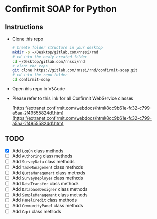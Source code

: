 # Confirmit SOAP for Python

## Instructions

* Clone this repo 

  ```bash
  # Create folder structure in your desktop
  mkdir -p ~/Desktop/gitlab.com/rnssi/rnd
  # cd into the newly created folder
  cd ~/Desktop/gitlab.com/rnssi/rnd
  # clone the repo
  git clone https://gitlab.com/rnssi/rnd/confirmit-soap.git
  # cd into the repo folder
  cd confirmit-soap
  ```

* Open this repo in VSCode
* Please refer to this link for all Confirmit WebService classes

  [https://extranet.confirmit.com/webdocs/html/8cc9b61e-fc32-c799-a5aa-2f49555824df.htm](https://extranet.confirmit.com/webdocs/html/8cc9b61e-fc32-c799-a5aa-2f49555824df.htm)

## TODO

* [x] Add `LogOn` class methods
* [ ] Add `Authoring` class methods
* [ ] Add `SurveyData` class methods
* [ ] Add `TaskManagement` class methods
* [ ] Add `QuotaManagement` class methods
* [ ] Add `SurveyDeployer` class methods
* [ ] Add `DataTransfer` class methods
* [ ] Add `DatabaseDesigner` class methods
* [ ] Add `SampleManagement` class methods
* [ ] Add `PanelCredit` class methods
* [ ] Add `CommunityPanel` class methods
* [ ] Add `Capi` class methods
